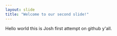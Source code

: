 ```yaml
---
layout: slide
title: "Welcome to our second slide!"
---
```

Hello world this is Josh first attempt on github y'all.
